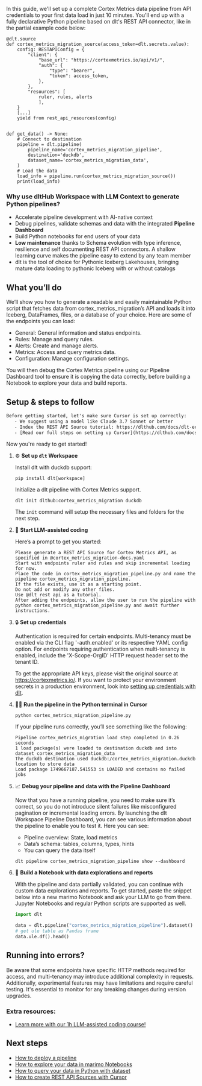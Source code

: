 In this guide, we'll set up a complete Cortex Metrics data pipeline from API credentials to your first data load in just 10 minutes. You'll end up with a fully declarative Python pipeline based on dlt's REST API connector, like in the partial example code below:

```python-outcome
@dlt.source
def cortex_metrics_migration_source(access_token=dlt.secrets.value):
    config: RESTAPIConfig = {
        "client": {
            "base_url": "https://cortexmetrics.io/api/v1/",
            "auth": {
                "type": "bearer",
                "token": access_token,
            },
        },
        "resources": [
            ruler, rules, alerts
            ],
    }
    [...]
    yield from rest_api_resources(config)


def get_data() -> None:
    # Connect to destination
    pipeline = dlt.pipeline(
        pipeline_name='cortex_metrics_migration_pipeline',
        destination='duckdb',
        dataset_name='cortex_metrics_migration_data', 
    )
    # Load the data
    load_info = pipeline.run(cortex_metrics_migration_source())
    print(load_info) 
```

### Why use dltHub Workspace with LLM Context to generate Python pipelines?

- Accelerate pipeline development with AI-native context
- Debug pipelines, validate schemas and data with the integrated **Pipeline Dashboard**
- Build Python notebooks for end users of your data
- **Low maintenance** thanks to Schema evolution with type inference, resilience and self documenting REST API connectors. A shallow learning curve makes the pipeline easy to extend by any team member
- dlt is the tool of choice for Pythonic Iceberg Lakehouses, bringing mature data loading to pythonic Iceberg with or without catalogs

## What you’ll do

We’ll show you how to generate a readable and easily maintainable Python script that fetches data from cortex_metrics_migration’s API and loads it into Iceberg, DataFrames, files, or a database of your choice. Here are some of the endpoints you can load:

- General: General information and status endpoints.
- Rules: Manage and query rules.
- Alerts: Create and manage alerts.
- Metrics: Access and query metrics data.
- Configuration: Manage configuration settings.

You will then debug the Cortex Metrics pipeline using our Pipeline Dashboard tool to ensure it is copying the data correctly, before building a Notebook to explore your data and build reports.

## Setup & steps to follow

```default
Before getting started, let's make sure Cursor is set up correctly:
   - We suggest using a model like Claude 3.7 Sonnet or better
   - Index the REST API Source tutorial: https://dlthub.com/docs/dlt-ecosystem/verified-sources/rest_api/ and add it to context as **@dlt rest api**
   - [Read our full steps on setting up Cursor](https://dlthub.com/docs/dlt-ecosystem/llm-tooling/cursor-restapi#23-configuring-cursor-with-documentation)
```

Now you're ready to get started!

1. ⚙️ **Set up `dlt` Workspace**
    
    Install dlt with duckdb support:
    ```shell
    pip install dlt[workspace]
    ```

    Initialize a dlt pipeline with Cortex Metrics support.
    ```shell
    dlt init dlthub:cortex_metrics_migration duckdb
    ```

    The `init` command will setup the necessary files and folders for the next step.
    
2. 🤠 **Start LLM-assisted coding**
    
    Here’s a prompt to get you started:
    
    ```prompt
    Please generate a REST API Source for Cortex Metrics API, as specified in @cortex_metrics_migration-docs.yaml 
    Start with endpoints ruler and rules and skip incremental loading for now. 
    Place the code in cortex_metrics_migration_pipeline.py and name the pipeline cortex_metrics_migration_pipeline. 
    If the file exists, use it as a starting point. 
    Do not add or modify any other files. 
    Use @dlt rest api as a tutorial. 
    After adding the endpoints, allow the user to run the pipeline with python cortex_metrics_migration_pipeline.py and await further instructions.
    ```

    
3. 🔒 **Set up credentials** 
    
    Authentication is required for certain endpoints. Multi-tenancy must be enabled via the CLI flag '-auth.enabled' or its respective YAML config option. For endpoints requiring authentication when multi-tenancy is enabled, include the 'X-Scope-OrgID' HTTP request header set to the tenant ID.
    
    To get the appropriate API keys, please visit the original source at https://cortexmetrics.io/.
    If you want to protect your environment secrets in a production environment, look into [setting up credentials with dlt](https://dlthub.com/docs/walkthroughs/add_credentials).
    
4. 🏃‍♀️ **Run the pipeline in the Python terminal in Cursor**
    
    ```shell
    python cortex_metrics_migration_pipeline.py
    ```
    
    If your pipeline runs correctly, you’ll see something like the following:
    
    ```shell
    Pipeline cortex_metrics_migration load step completed in 0.26 seconds
    1 load package(s) were loaded to destination duckdb and into dataset cortex_metrics_migration_data
    The duckdb destination used duckdb:/cortex_metrics_migration.duckdb location to store data
    Load package 1749667187.541553 is LOADED and contains no failed jobs
    ```
    
5. 📈 **Debug your pipeline and data with the Pipeline Dashboard**

    Now that you have a running pipeline, you need to make sure it’s correct, so you do not introduce silent failures like misconfigured pagination or incremental loading errors. By launching the dlt Workspace Pipeline Dashboard, you can see various information about the pipeline to enable you to test it. Here you can see:
    - Pipeline overview: State, load metrics
    - Data’s schema: tables, columns, types, hints
    - You can query the data itself
    
    ```shell
    dlt pipeline cortex_metrics_migration_pipeline show --dashboard
    ```
    
6. 🐍 **Build a Notebook with data explorations and reports**

    With the pipeline and data partially validated, you can continue with custom data explorations and reports. To get started, paste the snippet below into a new marimo Notebook and ask your LLM to go from there. Jupyter Notebooks and regular Python scripts are supported as well.

    
    ```python
    import dlt

   data = dlt.pipeline("cortex_metrics_migration_pipeline").dataset()
   # get ule table as Pandas frame
   data.ule.df().head()
    ```

## Running into errors?

Be aware that some endpoints have specific HTTP methods required for access, and multi-tenancy may introduce additional complexity in requests. Additionally, experimental features may have limitations and require careful testing. It's essential to monitor for any breaking changes during version upgrades.

### Extra resources:

- [Learn more with our 1h LLM-assisted coding course!](https://www.youtube.com/watch?v=GGid70rnJuM)

## Next steps

- [How to deploy a pipeline](https://dlthub.com/docs/walkthroughs/deploy-a-pipeline)
- [How to explore your data in marimo Notebooks](https://dlthub.com/docs/general-usage/dataset-access/marimo)
- [How to query your data in Python with dataset](https://dlthub.com/docs/general-usage/dataset-access/dataset)
- [How to create REST API Sources with Cursor](https://dlthub.com/docs/dlt-ecosystem/llm-tooling/cursor-restapi)